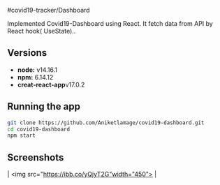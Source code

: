#covid19-tracker/Dashboard

Implemented Covid19-Dashboard using React. It fetch data from API by React hook( UseState)..



## Versions

- **node:** v14.16.1
- **npm:** 6.14.12
- **creat-react-app**v17.0.2

## Running the app

```bash
git clone https://github.com/Aniketlamage/covid19-dashboard.git
cd covid19-dashboard
npm start
```
## Screenshots

|
<img src="https://ibb.co/yQjyT2G"width="450">
|  


